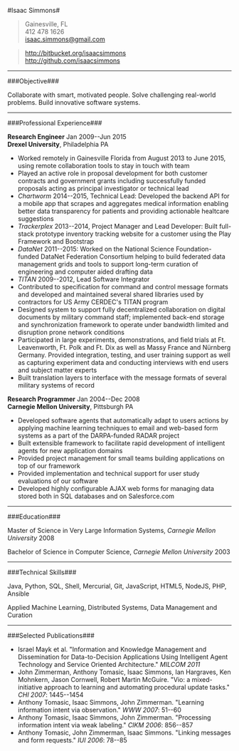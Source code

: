 #Isaac Simmons#

> Gainesville, FL  
> 412 478 1626  
> <isaac.simmons@gmail.com>

> <http://bitbucket.org/isaacsimmons>  
> <http://github.com/isaacsimmons>

-----------------------------------

###Objective###

Collaborate with smart, motivated people.
Solve challenging real-world problems.
Build innovative software systems.

-----------------------------------

###Professional Experience###

**Research Engineer** <time>Jan 2009--Jun 2015</time>  
**Drexel University**, Philadelphia PA

* Worked remotely in Gainesville Florida from August 2013 to June 2015, using remote collaboration tools to stay in touch with team
* Played an active role in proposal development for both customer contracts and government grants including successfully funded proposals acting as principal investigator or technical lead
* *Chartworm* 2014--2015, Technical Lead: Developed the backend API for a mobile app that scrapes and aggregates medical information enabling better data transparency for patients and providing actionable healtcare suggestions
* *Trackerplex* 2013--2014, Project Manager and Lead Developer: Built full-stack prototype inventory tracking website for a customer using the Play Framework and Bootstrap
* *DataNet* 2011--2015: Worked on the National Science Foundation-funded DataNet Federation Consortium helping to build federated data management grids and tools to support long-term curation of engineering and computer aided drafting data
* *TITAN* 2009--2012, Lead Software Integrator
 * Contributed to specification for command and control message formats and developed and maintained several shared libraries used by contractors for US Army CERDEC's TITAN program
 * Designed system to support fully decentralized collaboration on digital documents by military command staff; implemented back-end storage and synchronization framework to operate under bandwidth limited and disruption prone network conditions
 * Participated in large experiments, demonstrations, and field trials at Ft. Leavenworth, Ft. Polk and Ft. Dix as well as Massy France and Nürnberg Germany.  Provided integration, testing, and user training support as well as capturing experiment data and conducting interviews with end users and subject matter experts
 * Built translation layers to interface with the message formats of several military systems of record

**Research Programmer** <time>Jan 2004--Dec 2008</time>  
**Carnegie Mellon University**, Pittsburgh PA

* Developed software agents that automatically adapt to users actions by applying machine learning techniques to email and web-based form systems as a part of the DARPA-funded RADAR project
* Built extensible framework to facilitate rapid development of intelligent agents for new application domains
* Provided project management for small teams building applications on top of our framework
* Provided implementation and technical support for user study evaluations of our software
* Developed highly configurable AJAX web forms for managing data stored both in SQL databases and on Salesforce.com

-----------------------------------

###Education###

Master of Science in Very Large Information Systems, *Carnegie Mellon University* <time>2008</time>

Bachelor of Science in Computer Science, *Carnegie Mellon University* <time>2003</time>

-----------------------------------

###Technical Skills###

Java, Python, SQL, Shell, Mercurial, Git, JavaScript, HTML5, NodeJS, PHP, Ansible

Applied Machine Learning, Distributed Systems, Data Management and Curation

-----------------------------------

###Selected Publications###

* Israel Mayk et al. "Information and Knowledge Management and Dissemination for Data-to-Decision Applications Using Intelligent Agent Technology and Service Oriented Architecture." *MILCOM 2011*
* John Zimmerman, Anthony Tomasic, Isaac Simmons, Ian Hargraves, Ken Mohnkern, Jason Cornwell, Robert Martin McGuire. "Vio: a mixed-initiative approach to learning and automating procedural update tasks." *CHI 2007*: 1445--1454
* Anthony Tomasic, Isaac Simmons, John Zimmerman. "Learning information intent via observation." *WWW 2007*: 51--60
* Anthony Tomasic, Isaac Simmons, John Zimmerman. "Processing information intent via weak labeling." *CIKM 2006*: 856--857
* Anthony Tomasic, John Zimmerman, Isaac Simmons. "Linking messages and form requests." *IUI 2006*: 78--85
